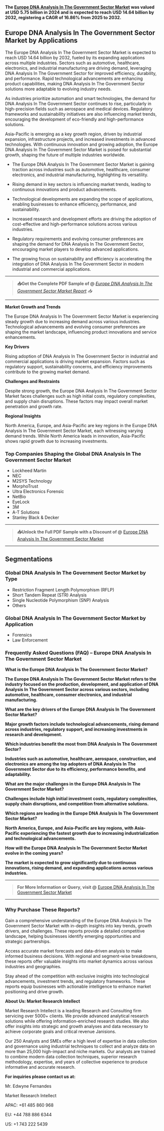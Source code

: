 <p><strong>The <a href="https://www.marketresearchintellect.com/download-sample/?rid=1014088&amp;utm_source=Pulse-April-Europe&amp;utm_medium=852">Europe DNA Analysis In The Government Sector Market</a> was valued at USD 5.75 billion in 2024 and is expected to reach USD 14.64 billion by 2032, registering a CAGR of 16.86% from 2025 to 2032.</strong></p><h2>Europe DNA Analysis In The Government Sector Market by Applications&nbsp;</h2><p><p>The Europe DNA Analysis In The Government Sector Market is expected to reach USD 14.64 billion by 2032, fueled by its expanding applications across multiple industries. Sectors such as automotive, healthcare, electronics, and industrial manufacturing are driving demand, leveraging DNA Analysis In The Government Sector for improved efficiency, durability, and performance. Rapid technological advancements are enhancing product capabilities, making DNA Analysis In The Government Sector solutions more adaptable to evolving industry needs.</p><p>As industries prioritize automation and smart technologies, the demand for DNA Analysis In The Government Sector continues to rise, particularly in high-precision fields such as aerospace and medical devices. Regulatory frameworks and sustainability initiatives are also influencing market trends, encouraging the development of eco-friendly and high-performance solutions.</p><p>Asia-Pacific is emerging as a key growth region, driven by industrial expansion, infrastructure projects, and increased investments in advanced technologies. With continuous innovation and growing adoption, the Europe DNA Analysis In The Government Sector Market is poised for substantial growth, shaping the future of multiple industries worldwide.</p></p><ul><li><p>The Europe DNA Analysis In The Government Sector Market is gaining traction across industries such as automotive, healthcare, consumer electronics, and industrial manufacturing, highlighting its versatility.</p></li><li><p>Rising demand in key sectors is influencing market trends, leading to continuous innovations and product advancements.</p></li><li><p>Technological developments are expanding the scope of applications, enabling businesses to enhance efficiency, performance, and sustainability.</p></li><li><p>Increased research and development efforts are driving the adoption of cost-effective and high-performance solutions across various industries.</p></li><li><p>Regulatory requirements and evolving consumer preferences are shaping the demand for DNA Analysis In The Government Sector, encouraging market players to develop advanced applications.</p></li><li><p>The growing focus on sustainability and efficiency is accelerating the integration of DNA Analysis In The Government Sector in modern industrial and commercial applications.</p></li></ul><hr /><blockquote><p><strong><span class="font-[700]">📥Get the Complete PDF Sample of @ </span></strong><em><span class="font-[700]"><a href="https://www.marketresearchintellect.com/download-sample/?rid=1014088&amp;utm_source=Pulse-April-Europe&amp;utm_medium=852" target="_blank" data-tracking-control-name="article-ssr-frontend-pulse_little-text-block" data-tracking-will-navigate="" data-test-link="">Europe DNA Analysis In The Government Sector Market Report</a>&nbsp;📥</span></em></p></blockquote><hr /><p class="" data-start="77" data-end="360"><strong data-start="77" data-end="105">Market Growth and Trends</strong></p><p class="" data-start="77" data-end="360">The Europe DNA Analysis In The Government Sector Market is experiencing steady growth due to increasing demand across various industries. Technological advancements and evolving consumer preferences are shaping the market landscape, influencing product innovations and service enhancements.</p><p class="" data-start="362" data-end="606"><strong data-start="362" data-end="377">Key Drivers</strong></p><p class="" data-start="362" data-end="606">Rising adoption of DNA Analysis In The Government Sector in industrial and commercial applications is driving market expansion. Factors such as regulatory support, sustainability concerns, and efficiency improvements contribute to the growing market demand.</p><p class="" data-start="608" data-end="849"><strong data-start="608" data-end="637">Challenges and Restraints</strong></p><p class="" data-start="608" data-end="849">Despite strong growth, the Europe DNA Analysis In The Government Sector Market faces challenges such as high initial costs, regulatory complexities, and supply chain disruptions. These factors may impact overall market penetration and growth rate.</p><p class="" data-start="851" data-end="1095"><strong data-start="851" data-end="872">Regional Insights</strong></p><p class="" data-start="851" data-end="1095">North America, Europe, and Asia-Pacific are key regions in the Europe DNA Analysis In The Government Sector Market, each witnessing varying demand trends. While North America leads in innovation, Asia-Pacific shows rapid growth due to increasing investments.</p><p><h3>Top Companies Shaping the Global DNA Analysis In The Government Sector Market </h3><ul><li>Lockheed Martin</li><li>NEC</li><li>M2SYS Technology</li><li>MorphoTrust</li><li>Ultra Electronics Forensic</li><li>NetBio</li><li>EyeLock</li><li>3M</li><li>A-T Solutions</li><li>Stanley Black & Decker</li></ul></p><hr /><blockquote><p><strong>📥Unlock the Full PDF Sample with a Discount of @</strong> <a href="https://www.marketresearchintellect.com/ask-for-discount/?rid=1014088&amp;utm_source=Pulse-April-Europe&amp;utm_medium=852">Europe DNA Analysis In The Government Sector Market</a></p></blockquote><hr /><p><h2>Segmentations</h2><h3>Global DNA Analysis In The Government Sector Market by Type</h3><ul><li>Restriction Fragment Length Polymorphism (RFLP)</li><li>Short Tandem Repeat (STR) Analysis</li><li>Single Nucleotide Polymorphism (SNP) Analysis</li><li>Others</li></ul><h3>Global DNA Analysis In The Government Sector Market by Application</h3><ul><li>Forensics</li><li>Law Enforcement</li></ul></p><h3><strong>Frequently Asked Questions (FAQ) &ndash; Europe DNA Analysis In The Government Sector Market</strong></h3><p><strong>What is the Europe DNA Analysis In The Government Sector Market?</strong></p><p><strong>The Europe DNA Analysis In The Government Sector Market refers to the industry focused on the production, development, and application of DNA Analysis In The Government Sector across various sectors, including automotive, healthcare, consumer electronics, and industrial manufacturing.</strong></p><p><strong>What are the key drivers of the Europe DNA Analysis In The Government Sector Market?</strong></p><p><strong>Major growth factors include technological advancements, rising demand across industries, regulatory support, and increasing investments in research and development.</strong></p><p><strong>Which industries benefit the most from DNA Analysis In The Government Sector?</strong></p><p><strong>Industries such as automotive, healthcare, aerospace, construction, and electronics are among the top adopters of DNA Analysis In The Government Sector due to its efficiency, performance benefits, and adaptability.</strong></p><p><strong>What are the major challenges in the Europe DNA Analysis In The Government Sector Market?</strong></p><p><strong>Challenges include high initial investment costs, regulatory complexities, supply chain disruptions, and competition from alternative solutions.</strong></p><p><strong>Which regions are leading in the Europe DNA Analysis In The Government Sector Market?</strong></p><p><strong>North America, Europe, and Asia-Pacific are key regions, with Asia-Pacific experiencing the fastest growth due to increasing industrialization and technological advancements.</strong></p><p><strong>How will the Europe DNA Analysis In The Government Sector Market evolve in the coming years?</strong></p><p><strong>The market is expected to grow significantly due to continuous innovations, rising demand, and expanding applications across various industries.</strong></p><hr /><blockquote><p><span class="font-[700]"><strong>For More Information or Query, visit&nbsp;@</strong>&nbsp;</span><span class="font-[700]"><a href="https://www.marketresearchintellect.com/product/global-dna-analysis-in-the-government-sector-market/?utm_source=Linkedin&utm_medium=852" target="_blank" data-tracking-control-name="article-ssr-frontend-pulse_little-text-block" data-tracking-will-navigate="" data-test-link="">Europe DNA Analysis In The Government Sector Market</a></span></p></blockquote><hr /><h3><strong data-start="0" data-end="31">Why Purchase These Reports?</strong></h3><p class="" data-start="35" data-end="297">Gain a comprehensive understanding of the Europe DNA Analysis In The Government Sector Market with in-depth insights into key trends, growth drivers, and challenges. These reports provide a detailed competitive landscape, helping businesses identify emerging opportunities and strategic partnerships.</p><p class="" data-start="299" data-end="540">Access accurate market forecasts and data-driven analysis to make informed business decisions. With regional and segment-wise breakdowns, these reports offer valuable insights into market dynamics across various industries and geographies.</p><p class="" data-start="542" data-end="784">Stay ahead of the competition with exclusive insights into technological advancements, investment trends, and regulatory frameworks. These reports equip businesses with actionable intelligence to enhance market positioning and drive growth.</p><p><strong><span class="font-[700]">About Us: Market Research Intellect</span></strong></p><p><span class="">Market Research Intellect is a leading Research and Consulting firm servicing over 5000+ clients. We provide advanced analytical research solutions while offering information-enriched research studies.&nbsp;</span>We also offer insights into strategic and growth analyses and data necessary to achieve corporate goals and critical revenue Janisions.</p><p><span class="">Our 250 Analysts and SMEs offer a high level of expertise in data collection and governance using industrial techniques to collect and analyze data on more than 25,000 high-impact and niche markets. Our analysts are trained to combine modern data collection techniques, superior research methodology, expertise, and years of collective experience to produce informative and accurate research.</span></p><p><strong>For inquiries please contact us at:</strong></p><p>Mr. Edwyne Fernandes</p><p>Market Research Intellect</p><p>APAC: +61 485 860 968</p><p>EU: +44 788 886 6344</p><p>US: +1 743 222 5439</p>